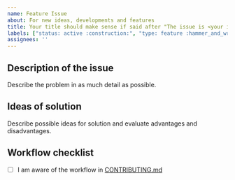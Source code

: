 ```yaml
---
name: Feature Issue
about: For new ideas, developments and features
title: Your title should make sense if said after "The issue is <your issue title>"
labels: ["status: active :construction:", "type: feature :hammer_and_wrench:"]
assignees: ''
---
```


## Description of the issue

Describe the problem in as much detail as possible. 

## Ideas of solution

Describe possible ideas for solution and evaluate advantages and disadvantages.

## Workflow checklist

- [ ] I am aware of the workflow in [CONTRIBUTING.md](https://github.com/OpenEnergyPlatform/oemetadata/blob/develop/CONTRIBUTING.md)
